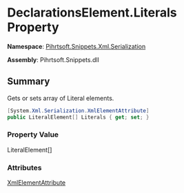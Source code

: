 # DeclarationsElement\.Literals Property

**Namespace**: [Pihrtsoft.Snippets.Xml.Serialization](../../README.md)

**Assembly**: Pihrtsoft\.Snippets\.dll

## Summary

Gets or sets array of Literal elements\.

```csharp
[System.Xml.Serialization.XmlElementAttribute]
public LiteralElement[] Literals { get; set; }
```

### Property Value

LiteralElement\[\]

### Attributes

[XmlElementAttribute](https://docs.microsoft.com/en-us/dotnet/api/system.xml.serialization.xmlelementattribute)
